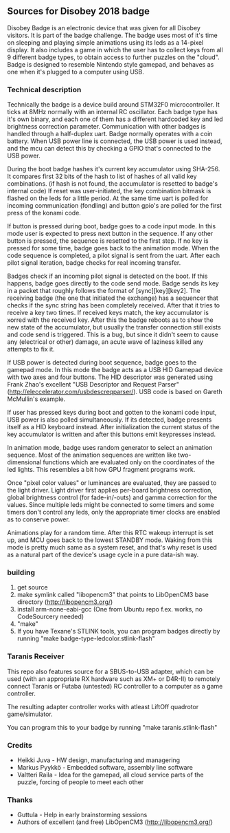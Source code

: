 ## Sources for Disobey 2018 badge

Disobey Badge is an electronic device that was given for all Disobey visitors. It is part of the badge challenge.
The badge uses most of it's time on sleeping and playing simple animations using its leds as a 14-pixel display.
It also includes a game in which the user has to collect keys from all 9 different badge types, to obtain access to further puzzles on the "cloud". Badge is designed to resemble Nintendo style gamepad, and behaves as one when it's plugged to a computer using USB.

### Technical description

Technically the badge is a device build around STM32F0 microcontroller. It ticks at 8MHz normally with an internal RC oscillator.
Each badge type has it's own binary, and each one of them has a different hardcoded key and led brightness correction parameter.
Communication with other badges is handled through a half-duplex uart. Badge normally operates with a coin battery. When USB power line is connected, the USB power is used instead, and the mcu can detect this by checking a GPIO that's connected to the USB power.


During the boot badge hashes it's current key accumulator using SHA-256. It compares first 32 bits of the hash to list of hashes of all valid key combinations.
(if hash is not found, the accumulator is resetted to badge's internal code) If reset was user-initiated, the key combination bitmask is flashed on the leds for a little period. At the same time uart is polled for incoming communication (fondling) and button gpio's are polled for the first press of the konami code.


If button is pressed during boot, badge goes to a code input mode. In this mode user is expected to press next button in the sequence.
If any other button is pressed, the sequence is resetted to the first step. If no key is pressed for some time, badge goes back to the animation mode. When the code sequence is completed, a pilot signal is sent from the uart. After each pilot signal iteration, badge checks for real incoming transfer.

Badges check if an incoming pilot signal is detected on the boot. If this happens, badge goes directly to the code send mode.
Badge sends its key in a packet that roughly follows the format of [sync][key][key2]. The receiving badge (the one that initiated the exchange) has a sequencer that checks if the sync string has been completely received. After that it tries to receive a key two times. If received keys match, the key accumulator is xorred with the received key. After this the badge reboots as to show the new state of the accumulator, but usually the transfer connection still exists and code send is triggered. This is a bug, but since it didn't seem to cause any (electrical or other) damage, an acute wave of laziness killed any attempts to fix it.


If USB power is detected during boot sequence, badge goes to the gamepad mode. In this mode the badge acts as a USB HID Gamepad device with two axes and four buttons. The HID descriptor was generated using Frank Zhao's excellent "USB Descriptor and Request Parser" (http://eleccelerator.com/usbdescreqparser/). USB code is based on Gareth McMullin's example.

If user has pressed keys during boot and gotten to the konami code input, USB power is also polled simultaneously. If its detected, badge presents itself as a HID keyboard instead. After initialization the current status of the key accumulator is written and after this buttons emit keypresses instead.


In animation mode, badge uses random generator to select an animation sequence. Most of the animation sequences are written like two-dimensional functions which are evaluated only on the coordinates of the led lights. This resembles a bit how GPU fragment programs work.

Once "pixel color values" or luminances are evaluated, they are passed to the light driver. Light driver first applies per-board brightness correction, global brightness control (for fade-in/-outs) and gamma correction for the values. Since multiple leds might be connected to some timers and some timers don't control any leds, only the appropriate timer clocks are enabled as to conserve power.

Animations play for a random time. After this RTC wakeup interrupt is set up, and MCU goes back to the lowest STANDBY mode. Waking from this mode is pretty much same as a system reset, and that's why reset is used as a natural part of the device's usage cycle in a pure data-ish way.


### building

1. get source
2. make symlink called "libopencm3" that points to LibOpenCM3 base directory (http://libopencm3.org/)
3. install arm-none-eabi-gcc (One from Ubuntu repo f.ex. works, no CodeSourcery needed)
4. "make"
5. If you have Texane's STLINK tools, you can program badges directly by running "make badge-type-ledcolor.stlink-flash"


### Taranis Receiver

This repo also features source for a SBUS-to-USB adapter, which can be used (with an appropriate RX hardware such as XM+ or D4R-II) to remotely connect Taranis or Futaba (untested) RC controller to a computer as a game controller.

The resulting adapter controller works with atleast LiftOff quadrotor game/simulator.

You can program this to your badge by running "make taranis.stlink-flash"


### Credits

* Heikki Juva - HW design, manufacturing and managering
* Markus Pyykkö - Embedded software, assembly line software
* Valtteri Raila - Idea for the gamepad, all cloud service parts of the puzzle, forcing of people to meet each other

### Thanks
* Guttula - Help in early brainstorming sessions
* Authors of excellent (and free) LibOpenCM3 (http://libopencm3.org/)
